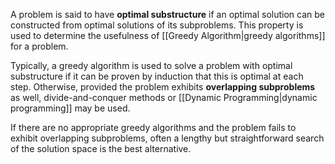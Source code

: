 A problem is said to have **optimal substructure** if an optimal solution can be constructed from optimal solutions of its subproblems. This property is used to determine the usefulness of [[Greedy Algorithm|greedy algorithms]] for a problem.

Typically, a greedy algorithm is used to solve a problem with optimal substructure if it can be proven by induction that this is optimal at each step. Otherwise, provided the problem exhibits **overlapping subproblems** as well, divide-and-conquer methods or [[Dynamic Programming|dynamic programming]] may be used. 

If there are no appropriate greedy algorithms and the problem fails to exhibit overlapping subproblems, often a lengthy but straightforward search of the solution space is the best alternative.